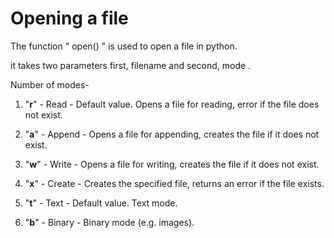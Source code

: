 # Opening a file

The function " open() " is used to open a file in python.

it takes two parameters first, filename and second, mode .

Number of modes-

1) "**r**" - Read - Default value. Opens a file for reading, error if the file does not exist.

2) "**a**" - Append - Opens a file for appending, creates the file if it does not exist.

3) "**w**" - Write - Opens a file for writing, creates the file if it does not exist.

4) "**x**" - Create - Creates the specified file, returns an error if the file exists.

5) "**t**" - Text - Default value. Text mode.

6) "**b**" - Binary - Binary mode (e.g. images).
